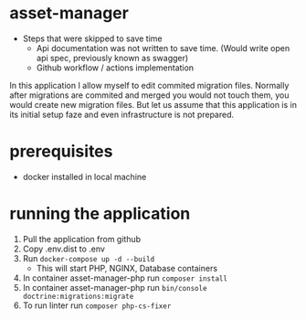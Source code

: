 # asset-manager

* Steps that were skipped to save time
  * Api documentation was not written to save time. (Would write open api spec, previously known as swagger)
  * Github workflow / actions implementation

In this application I allow myself to edit commited migration files. Normally after migrations are 
commited and merged you would not touch them, you would create new migration files. But let us assume
that this application is in its initial setup faze and even infrastructure is not prepared.

# prerequisites
* docker installed in local machine

# running the application
1. Pull the application from github
2. Copy .env.dist to .env 
3. Run `docker-compose up -d --build`
   * This will start PHP, NGINX, Database containers
4. In container asset-manager-php run ```composer install```
5. In container asset-manager-php run ```bin/console doctrine:migrations:migrate```
6. To run linter run ```composer php-cs-fixer```
